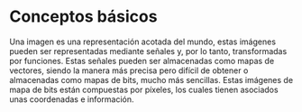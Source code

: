 # Conceptos básicos
Una imagen es una representación acotada del mundo, estas imágenes pueden ser representadas mediante señales y, por lo tanto, transformadas por funciones.
Estas señales pueden ser almacenadas como mapas de vectores, siendo la manera más precisa pero difícil de obtener o almacenadas como mapas de bits, mucho más sencillas. Estas imágenes de mapa de bits están compuestas por píxeles, los cuales tienen asociados unas coordenadas e información.